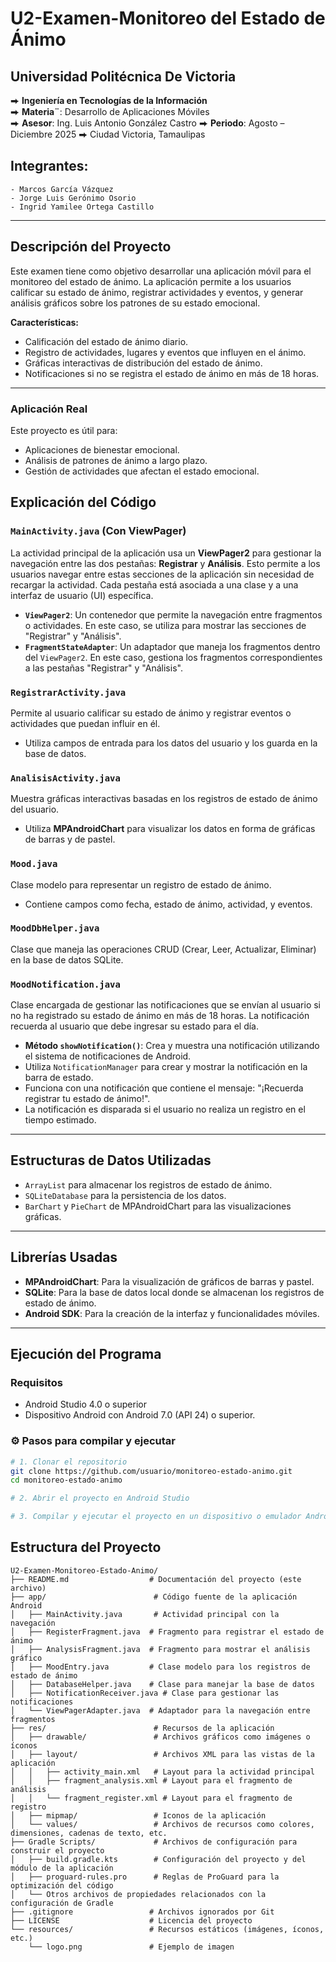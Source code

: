# U2-Examen-Monitoreo del Estado de Ánimo

## Universidad Politécnica De Victoria
⮕ **Ingeniería en Tecnologías de la Información**  
⮕ **Materia¨**: Desarrollo de Aplicaciones Móviles  
⮕ **Asesor**: Ing. Luis Antonio González Castro
⮕ **Periodo**: Agosto – Diciembre 2025
⮕ Ciudad Victoria, Tamaulipas

## Integrantes:
```plaintext
- Marcos García Vázquez  
- Jorge Luis Gerónimo Osorio  
- Ingrid Yamilee Ortega Castillo  
```
---

## Descripción del Proyecto

Este examen tiene como objetivo desarrollar una aplicación móvil para el monitoreo del estado de ánimo. La aplicación permite a los usuarios calificar su estado de ánimo, registrar actividades y eventos, y generar análisis gráficos sobre los patrones de su estado emocional.

**Características:**
- Calificación del estado de ánimo diario.
- Registro de actividades, lugares y eventos que influyen en el ánimo.
- Gráficas interactivas de distribución del estado de ánimo.
- Notificaciones si no se registra el estado de ánimo en más de 18 horas.

---

### Aplicación Real

Este proyecto es útil para:
- Aplicaciones de bienestar emocional.
- Análisis de patrones de ánimo a largo plazo.
- Gestión de actividades que afectan el estado emocional.

## Explicación del Código

### `MainActivity.java` (Con ViewPager)

La actividad principal de la aplicación usa un **ViewPager2** para gestionar la navegación entre las dos pestañas: **Registrar** y **Análisis**. Esto permite a los usuarios navegar entre estas secciones de la aplicación sin necesidad de recargar la actividad. Cada pestaña está asociada a una clase y a una interfaz de usuario (UI) específica.

- **`ViewPager2`**: Un contenedor que permite la navegación entre fragmentos o actividades. En este caso, se utiliza para mostrar las secciones de "Registrar" y "Análisis".
- **`FragmentStateAdapter`**: Un adaptador que maneja los fragmentos dentro del `ViewPager2`. En este caso, gestiona los fragmentos correspondientes a las pestañas "Registrar" y "Análisis".

### `RegistrarActivity.java`
Permite al usuario calificar su estado de ánimo y registrar eventos o actividades que puedan influir en él.  
- Utiliza campos de entrada para los datos del usuario y los guarda en la base de datos.

### `AnalisisActivity.java`
Muestra gráficas interactivas basadas en los registros de estado de ánimo del usuario.  
- Utiliza **MPAndroidChart** para visualizar los datos en forma de gráficas de barras y de pastel.

### `Mood.java`
Clase modelo para representar un registro de estado de ánimo.  
- Contiene campos como fecha, estado de ánimo, actividad, y eventos.

### `MoodDbHelper.java`
Clase que maneja las operaciones CRUD (Crear, Leer, Actualizar, Eliminar) en la base de datos SQLite.

### `MoodNotification.java`
Clase encargada de gestionar las notificaciones que se envían al usuario si no ha registrado su estado de ánimo en más de 18 horas. La notificación recuerda al usuario que debe ingresar su estado para el día.

- **Método `showNotification()`**: Crea y muestra una notificación utilizando el sistema de notificaciones de Android.
- Utiliza `NotificationManager` para crear y mostrar la notificación en la barra de estado.
- Funciona con una notificación que contiene el mensaje: "¡Recuerda registrar tu estado de ánimo!".
- La notificación es disparada si el usuario no realiza un registro en el tiempo estimado.

---

## Estructuras de Datos Utilizadas

- `ArrayList` para almacenar los registros de estado de ánimo.
- `SQLiteDatabase` para la persistencia de los datos.
- `BarChart` y `PieChart` de MPAndroidChart para las visualizaciones gráficas.

---

## Librerías Usadas

- **MPAndroidChart**: Para la visualización de gráficos de barras y pastel.
- **SQLite**: Para la base de datos local donde se almacenan los registros de estado de ánimo.
- **Android SDK**: Para la creación de la interfaz y funcionalidades móviles.

---

##  Ejecución del Programa

### Requisitos

- Android Studio 4.0 o superior
- Dispositivo Android con Android 7.0 (API 24) o superior.

### ⚙️ Pasos para compilar y ejecutar

```bash
# 1. Clonar el repositorio
git clone https://github.com/usuario/monitoreo-estado-animo.git
cd monitoreo-estado-animo

# 2. Abrir el proyecto en Android Studio

# 3. Compilar y ejecutar el proyecto en un dispositivo o emulador Android

```
## Estructura del Proyecto
```plaintext
U2-Examen-Monitoreo-Estado-Animo/
├── README.md                  # Documentación del proyecto (este archivo)
├── app/                        # Código fuente de la aplicación Android
│   ├── MainActivity.java       # Actividad principal con la navegación
│   ├── RegisterFragment.java  # Fragmento para registrar el estado de ánimo
│   ├── AnalysisFragment.java  # Fragmento para mostrar el análisis gráfico
│   ├── MoodEntry.java         # Clase modelo para los registros de estado de ánimo
│   ├── DatabaseHelper.java    # Clase para manejar la base de datos
│   ├── NotificationReceiver.java # Clase para gestionar las notificaciones
│   └── ViewPagerAdapter.java  # Adaptador para la navegación entre fragmentos
├── res/                        # Recursos de la aplicación
│   ├── drawable/               # Archivos gráficos como imágenes o íconos
│   ├── layout/                 # Archivos XML para las vistas de la aplicación
│   │   ├── activity_main.xml   # Layout para la actividad principal
│   │   ├── fragment_analysis.xml # Layout para el fragmento de análisis
│   │   └── fragment_register.xml # Layout para el fragmento de registro
│   ├── mipmap/                 # Iconos de la aplicación
│   └── values/                 # Archivos de recursos como colores, dimensiones, cadenas de texto, etc.
├── Gradle Scripts/             # Archivos de configuración para construir el proyecto
│   ├── build.gradle.kts        # Configuración del proyecto y del módulo de la aplicación
│   ├── proguard-rules.pro      # Reglas de ProGuard para la optimización del código
│   └── Otros archivos de propiedades relacionados con la configuración de Gradle
├── .gitignore                 # Archivos ignorados por Git
├── LICENSE                    # Licencia del proyecto
└── resources/                 # Recursos estáticos (imágenes, íconos, etc.)
    └── logo.png               # Ejemplo de imagen
```
